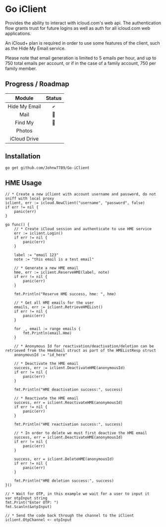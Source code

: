 # Go iClient
Provides the ability to interact with icloud.com's web api. The authentication flow grants trust for future logins as well as auth for all icloud.com web applications.

An iCloud+ plan is required in order to use some features of the client, such as the Hide My Email service.

Please note that email generation is limited to 5 emails per hour, and up to 750 total emails per account, or if in the case of a family account, 750 per family member. 

## Progress / Roadmap

| **Module** | **Status** |
|:---:|:---:|
| Hide My Email |`✔`|
| Mail |:hammer:|
| Find My |:hammer:| 
| Photos ||
| iCloud Drive ||

## Installation
``go get github.com/Johnw7789/Go-iClient``

## HME Usage
```
// * Create a new iClient with account username and password, do not sniff with local proxy
iclient, err := icloud.NewClient("username", "password", false)
if err != nil {
	panic(err)
}

go func() {
	// * Create iCloud session and authenticate to use HME service
	err := iclient.Login()
	if err != nil {
		panic(err)
	}

	label := "email 123"
	note := "this email is a test email"

	// * Generate a new HME email
	hme, err := iclient.ReserveHME(label, note)
	if err != nil {
		panic(err)
	}

	fmt.Println("Reserve HME success, hme: ", hme)

	// * Get all HME emails for the user
	emails, err := iclient.RetrieveHMEList()
	if err != nil {
		panic(err)
	}

	for _, email := range emails {
		fmt.Println(email.Hme)
	}

	// * Anonymous Id for reactivation/deactivation/deletion can be retrieved from the HmeEmail struct as part of the HMEListResp struct
	anonymousId := "id_here"

	// * Deactivate the HME email
	success, err := iclient.DeactivateHME(anonymousId)
	if err != nil {
		panic(err)
	}

	fmt.Println("HME deactivation success:", success)

	// * Reactivate the HME email
	success, err = iclient.ReactivateHME(anonymousId)
	if err != nil {
		panic(err)
	}

	fmt.Println("HME reactivation success:", success)

	// * In order to delete we must first deactive the HME email
	success, err = iclient.DeactivateHME(anonymousId)
	if err != nil {
		panic(err)
	}

	success, err = iclient.DeleteHME(anonymousId)
	if err != nil {
		panic(err)
	}

	fmt.Println("HME deletion success:", success)
}()

// * Wait for OTP, in this example we wait for a user to input it
var otpInput string
fmt.Print("Enter OTP: ")
fmt.Scanln(&otpInput)

// * Send the code back through the channel to the iClient
iclient.OtpChannel <- otpInput
```
